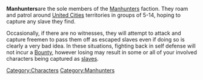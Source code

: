 **Manhunters**are the sole members of the
[Manhunters](Manhunters.md "wikilink") faction. They roam and patrol around
[United Cities](03%20-%20Projects%20&%20Wikis/Kenshi/Kenshi%20Wiki/Kenshi%20Wiki%20Template/United_Cities.md "wikilink") territories in groups of 5-14,
hoping to capture any slave they find.

Occasionally, if there are no witnesses, they will attempt to attack and
capture freemen to pass them off as escaped slaves even if doing so is
clearly a very bad idea. In these situations, fighting back in self
defense will not incur a [Bounty](Bounty.md "wikilink"), however losing may
result in some or all of your involved characters being captured as
[slaves](Slavery.md "wikilink").

[Category:Characters](Category:Characters "wikilink")
[Category:Manhunters](Category:Manhunters "wikilink")